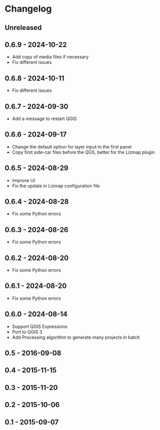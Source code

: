 # Changelog

## Unreleased

## 0.6.9 - 2024-10-22

* Add copy of media files if necessary
* Fix different issues

## 0.6.8 - 2024-10-11

* Fix different issues

## 0.6.7 - 2024-09-30

* Add a message to restart QGIS

## 0.6.6 - 2024-09-17

* Change the default option for layer input in the first panel
* Copy first side-car files before the QGS, better for the Lizmap plugin

## 0.6.5 - 2024-08-29

* Improve UI
* Fix the update in Lizmap configuration file

## 0.6.4 - 2024-08-28

* Fix some Python errors

## 0.6.3 - 2024-08-26

* Fix some Python errors

## 0.6.2 - 2024-08-20

* Fix some Python errors

## 0.6.1 - 2024-08-20

* Fix some Python errors

## 0.6.0 - 2024-08-14

* Support QGIS Expressions
* Port to QGIS 3
* Add Processing algorithm to generate many projects in batch

## 0.5 - 2016-09-08

## 0.4 - 2015-11-15

## 0.3 - 2015-11-20

## 0.2 - 2015-10-06

## 0.1 - 2015-09-07
